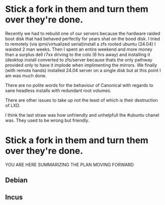 # Stick a fork in them and turn them over they're done.
Recently we had to rebuild one of our servers because the hardware raided boot disk that had behaved perfectly for years shat on the bood disk. I tried to remotely (via ipmi/virtualized serial)install a zfs rooted ubuntu (24.04) I waisted 2 man weeks. Then I spent an entire weekend and more money than a surplus dell r7xx driving to the colo (6 hrs away) and installing it (desktop install converted to zfs/server because thats the only pathway provided only to have it implode when implimenting the mirrors. We finally (with remote hands) installed 24.04 server on a single disk but at this point I am was much done.

There are no polite words for the behaviour of Canonical with regards to sane headless installs with redundant root volumes. 

There are other issues to take up not the least of which is their destruction of LXD.

I think the last straw was how unfriendly and unhelpfull the #ubuntu chanel was. They used to be wrong but friendly. 

# Stick a fork in them and turn them over they're done.

YOU ARE HERE SUMMARIZING THE PLAN MOVING FORWARD

## Debian

## Incus
